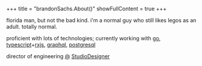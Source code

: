 +++
title = "brandonSachs.About()"
showFullContent = true
+++

florida man, but not the bad kind. i'm a normal guy who still likes legos as an adult. totally normal.


proficient with lots of technologies; currently working with [go](https://go.dev), [typescript](https://www.typescriptlang.org)+[rxjs](https://rxjs.dev), [graphql](https://graphql.org), [postgresql](https://www.postgresql.org)

director of engineering [@](https://twitter.com/_studiodesigne) [StudioDesigner](https://www.studiodesigner.com)